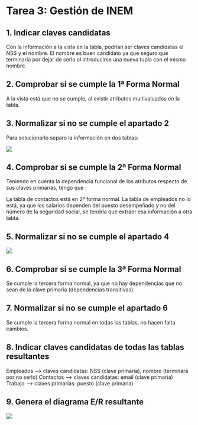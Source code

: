 
# Tarea 3: Gestión de INEM

## 1. Indicar claves candidatas

Con la información a la vista en la tabla, podrían ser claves candidatas el NSS y el nombre. El nombre es buen candidato ya que seguro que terminaría por dejar de serlo al introducirse una nueva tupla con el mismo nombre.

## 2. Comprobar si se cumple la 1ª Forma Normal

A la vista está que no se cumple, al existir atributos multivaluados en la tabla.

## 3. Normalizar si no se cumple el apartado 2

Para solucionarlo separo la información en dos tablas:

<img src="tarea3.1.png">

## 4. Comprobar si se cumple la 2ª Forma Normal

Teniendo en cuenta la dependencia funcional de los atributos respecto de sus claves primarias, tengo que :

La tabla de contactos está en 2ª forma normal.
La tabla de empleados no lo está, ya que los salarios dependen del puesto desempeñado y no del número de la seguridad social, se tendría que extraer esa información a otra tabla.

## 5. Normalizar si no se cumple el apartado 4

<img src="tarea3.2.png">

## 6. Comprobar si se cumple la 3ª Forma Normal

Se cumple la tercera forma normal, ya que no hay dependencias que no sean de la clave primaria (dependencias  transitivas).

## 7. Normalizar si no se cumple el apartado 6

Se cumple la tercera forma normal en todas las  tablas, no hacen falta cambios.

## 8. Indicar claves candidatas de todas las tablas resultantes

Empleados --> claves candidatas: NSS (clave primaria), nombre (terminará por no serlo)
Contactos --> claves candidatas: email (clave primaria)
Trabajo --> claves primarias: puesto (clave primaria)

## 9. Genera el diagrama E/R resultante

<img src="tarea3.3.png">
